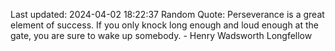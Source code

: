 Last updated: 2024-04-02 18:22:37
Random Quote: Perseverance is a great element of success. If you only knock long enough and loud enough at the gate, you are sure to wake up somebody. - Henry Wadsworth Longfellow